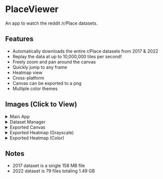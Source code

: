 # PlaceViewer
An app to watch the reddit /r/Place datasets.

## Features
- Automatically downloads the entire r/Place datasets from 2017 & 2022
- Replay the data at up to 10,000,000 tiles per second!
- Freely zoom and pan around the canvas
- Quickly jump to any frame
- Heatmap view
- Cross-platform
- Canvas can be exported to a png
- Multiple color themes

## Images (Click to View)
<details>
  <summary>Main App</summary><br>
  
![placeviewer](https://github.com/zmilla93/PlaceViewer/assets/10750321/ee739c2b-a0de-4a83-8450-d4c1c73babfb)
</details>

<details>
  <summary>Dataset Manager</summary><br>
  
![java_2023-07-06_00-52-59](https://github.com/zmilla93/PlaceViewer/assets/10750321/f65b846b-f4e7-4823-ab26-4bde3f221805)
</details>

<details>
  <summary>Exported Canvas</summary><br>
  
![canvas](https://github.com/zmilla93/PlaceViewer/assets/10750321/cac9125e-9af3-46ee-8f10-a144ffdf1e71)
</details>

<details>
  <summary>Exported Heatmap (Grayscale)</summary><br>
  
![heatmap_grayscale](https://github.com/zmilla93/PlaceViewer/assets/10750321/0afc7956-0157-48e3-afa6-f32b844003f1)
</details>

<details>
  <summary>Exported Heatmap (Color)</summary><br>
  
![heatmap_color](https://github.com/zmilla93/PlaceViewer/assets/10750321/af0aaa7e-ad71-41e3-862b-458edf26ac72)
</details>


## Notes
- 2017 dataset is a single 158 MB file
- 2022 dataset is 79 files totaling 1.49 GB
